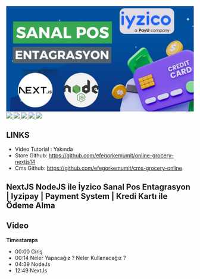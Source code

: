 <a href="" rel="nofollow">
<img src="https://github.com/efegorkemumit/nodejs-nextjs14-sanalpos-github/blob/main/sanalpos.jpg"
 style="max-width: 100%;">
</a>

<div></div>

<a href="https://www.instagram.com/efegorkemumit/" rel="nofollow">
<img src="https://efegorkemumit.github.io/assets/img/iconss/instagram.png" style="max-width: 10%;">
</a>

<a href="https://efegorkemumit.com/" rel="nofollow">
<img src="https://efegorkemumit.github.io/assets/img/iconss/website.png" style="max-width: 10%;">
</a>

<a href="https://github.com/efegorkemumit" rel="nofollow">
<img src="https://efegorkemumit.github.io/assets/img/iconss/github.png" style="max-width: 10%;">
</a>

<a href="https://www.linkedin.com/in/efe-g%C3%B6rkem-%C3%BCmit-a084009b/" rel="nofollow">
<img src="https://efegorkemumit.github.io/assets/img/iconss/linkedin.png" style="max-width: 10%;">
</a>

<a href="https://www.youtube.com/@EfeGorkemUmit?sub_confirmation=1" rel="nofollow">
<img src="https://efegorkemumit.github.io/assets/img/iconss/youtube.png" style="max-width: 10%;">
</a>


<div style="height:25px">

## LINKS


- Video Tutorial : Yakında
- Store Github: https://github.com/efegorkemumit/online-grocery-nextjs14
- Cms Github: https://github.com/efegorkemumit/cms-grocery-online




## NextJS NodeJS ile İyzico Sanal Pos Entagrasyon | Iyzipay | Payment System | Kredi Kartı ile Ödeme Alma

## Video

**Timestamps**
- 00:00 Giriş
- 00:14 Neler Yapacağız ? Neler Kullanacağız ?
- 04:39 NodeJs
- 12:49 NextJs




